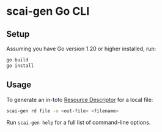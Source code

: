 # scai-gen Go CLI

## Setup

Assuming you have Go version 1.20 or higher installed, run:

```bash
go build
go install
```

## Usage

To generate an in-toto [Resource Descriptor] for a local file:

```bash
scai-gen rd file -o <out-file> <filename> 
```

Run `scai-gen help` for a full list of command-line options.

[Resource Descriptor]: https://github.com/in-toto/attestation/blob/main/spec/v1/resource_descriptor.md
